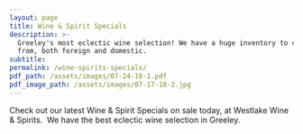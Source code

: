 ```yaml
---
layout: page
title: Wine & Spirit Specials
description: >-
  Greeley's most eclectic wine selection! We have a huge inventory to choose
  from, both foreign and domestic.
subtitle:
permalink: /wine-spirits-specials/
pdf_path: /assets/images/07-24-18-1.pdf
pdf_image_path: /assets/images/07-17-18-2.jpg
---
```


Check out our latest Wine & Spirit Specials on sale today, at Westlake Wine & Spirits.  We have the best eclectic wine selection in Greeley.